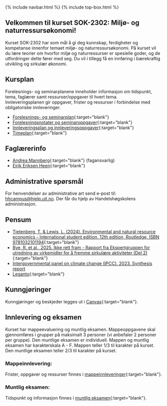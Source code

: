{% include navbar.html %}  {% include top-box.html %}

## Velkommen til kurset SOK-2302: Miljø- og naturressursøkonomi!

Kurset SOK-2302 har som mål å gi deg kunnskap, ferdigheter og kompetanse innenfor temaet miljø- og naturressursøkonomi. På kurset vil du lære teorier om hvorfor miljø og naturressurser er spesielle goder, og de utfordringer dette fører med seg. Du vil i tillegg få en innføring i bærekraftig utvikling og sirkulær økonomi.

## Kursplan  

Forelesnings- og seminarplanene inneholder informasjon om tidspunkt, tema, faglærer samt ressurser/oppgaver til hvert tema.  
Innleveringsplanen gir oppgaver, frister og ressurser i forbindelse med obligatoriske innleveringer.  

- [Forelesnings- og seminarplan](https://uit-sok-2302-h25.github.io/forelesningsplan.html){:target="blank"}
- [Forelesningsnotater og seminaroppgaver](https://uit-sok-2302-h25.github.io/forelesninger.html){:target="blank"}
- [Innleveringsplan og innleveringsoppgaver](https://uit-sok-2302-h25.github.io/mappeinnleveringer.html){:target="blank"}
- [Timeplan](https://tp.educloud.no/uit/app/schedule?semester=25h&scheduleType=course&filterOpen=true&summary=true&tab=calendar&course=SOK-2302%C2%A41){:target="blank"}



## Faglærerinfo  
- [Andrea Mannberg](https://uit.no/ansatte/andrea.mannberg){:target="blank"} (fagansvarlig)
- [Eirik Eriksen Heen](https://uit.no/ansatte/eirik.e.heen){:target="blank"}


## Administrative spørsmål

For henvendelser av administrative art send e-post til: <hhcampus@hjelp.uit.no>. Der får du hjelp av Handelshøgskolens administrasjon.


## Pensum  

* [Tietenberg, T. & Lewis, L. (2024). Environmental and natural resource economics - International student edition, 12th edition, Routledge, ISBN 9781032101194](https://www.routledge.com/Environmental-and-Natural-Resource-Economics/Tietenberg-Lewis/p/book/9781032101187?srsltid=AfmBOoqTm8zHLi-obfboJLbkDYJSxAmGP1sRMA-Rj7USDkdG3H0PCW8q){:target="blank"} 
* [Bye, R. et al., 2025. Ikke rett fram - Rapport fra Ekspertgruppen for utredning av virkemidler for å fremme sirkulære aktiviteter (Del 2)](https://www.regjeringen.no/contentassets/3112d52ce32943bdbd9dffafa39d10fd/no/pdfs/kld-ikkerettfram.pdf){:target="blank"}
* [Intergovernmental panel on climate change (IPCC). 2023. Synthesis report](https://www.ipcc.ch/synthesis-report/)
* [Leganto](https://bibsys-c.alma.exlibrisgroup.com/leganto/){:target="blank"}  


## Kunngjøringer  

Kunngjøringer og beskjeder legges ut i [Canvas](https://uit.instructure.com/){:target="blank"}.


## Innlevering og eksamen  

Kurset har mappeevaluering og muntlig eksamen. Mappeoppgavene skal gjennomføres i grupper på maksimalt 3 personer (vi anbefaler 2 personer per gruppe). Den muntlige eksamen er individuell. Mappen og muntlig eksamen har karakterskala A - F. Mappen teller 1/3 til karakter på kurset. Den muntlige eksamen teller 2/3 til karakter på kurset.

### Mappeinnlevering: 

Frister, oppgaver og ressurser finnes i [mappeinnleveringer](mappeinnleveringer.html){:target="blank"}.  

### Muntlig eksamen:
Tidspunkt og informasjon finnes i [muntlig eksamen](muntligeksamen.html){:target="blank"}.  
 

